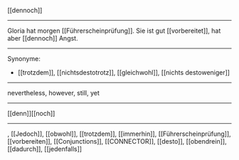 [[dennoch]]

---
Gloria hat morgen [[Führerscheinprüfung]]. Sie ist gut [[vorbereitet]], hat aber [[dennoch]] Angst. 


---
Synonyme:
- [[trotzdem]], [[nichtsdestotrotz]], [[gleichwohl]], [[nichts destoweniger]]

---
nevertheless, however, still, yet

---
[[denn]][[noch]]

---

, [[Jedoch]], [[obwohl]], [[trotzdem]], [[immerhin]], [[Führerscheinprüfung]], [[vorbereiten]], [[Conjunctions]], [[CONNECTOR]], [[desto]], [[obendrein]], [[dadurch]], [[jedenfalls]]